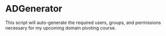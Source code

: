 # ADGenerator

This script will auto-generate the required users, groups, and permissions necessary for my upcoming domain pivoting course.  
